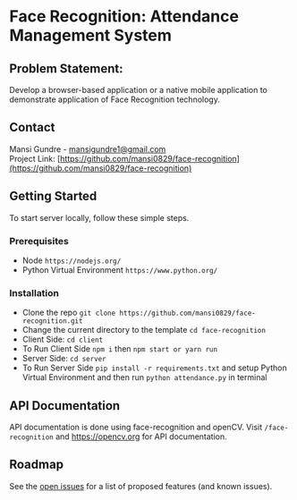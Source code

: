 # Face Recognition: Attendance Management System
## Problem Statement: 
Develop a browser-based application or a native mobile application to demonstrate application of Face Recognition technology.

## Contact

Mansi Gundre - [mansigundre1@gmail.com](mailto:mansigundre1@gmail.com)</br>
Project Link: [https://github.com/mansi0829/face-recognition](https://github.com/mansi0829/face-recognition)

## Getting Started
To start server locally, follow these simple steps.
### Prerequisites
- Node
` https://nodejs.org/ `
- Python Virtual Environment
` https://www.python.org/ `


### Installation
- Clone the repo `git clone https://github.com/mansi0829/face-recognition.git`
- Change the current directory to the template `cd face-recognition`
- Client Side: `cd client`
- To Run Client Side `npm i` then `npm start or yarn run`
- Server Side: `cd server`
- To Run Server Side `pip install -r requirements.txt` and setup Python Virtual Environment and then run `python attendance.py` in terminal

## API Documentation
API documentation is done using face-recognition and openCV. Visit `/face-recognition` and <a href="https://opencv.org/">https://opencv.org</a> for API documentation.

## Roadmap
See the [open issues](https://github.com/mansi0829/face-recognition/issues) for a list of proposed features (and known issues).
